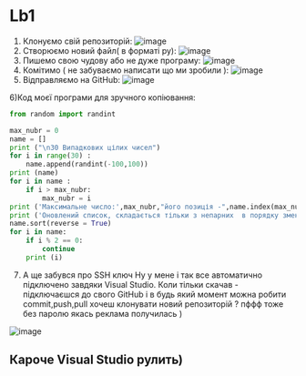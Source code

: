# Lb1
1) Клонуємо свій репозиторій:
![image](https://user-images.githubusercontent.com/85665335/122061328-10f46380-cdf7-11eb-97ba-d8ed8489f0d4.png)
2) Створюємо новий файл( в форматі py):
![image](https://user-images.githubusercontent.com/85665335/122062137-cd4e2980-cdf7-11eb-857d-dd39988c1fb9.png)
3) Пишемо свою чудову або не дуже програму:
![image](https://user-images.githubusercontent.com/85665335/122062428-12725b80-cdf8-11eb-9db3-1385247684f3.png)
4) Комітимо ( не забуваємо написати що ми зробили ):
![image](https://user-images.githubusercontent.com/85665335/122063444-f0c5a400-cdf8-11eb-87bd-01591062b64b.png)
5) Відправляємо на GitHub:
![image](https://user-images.githubusercontent.com/85665335/122063734-33877c00-cdf9-11eb-8776-4cb61ddb8d99.png)

6)Код моєї програми для зручного копіювання:
```python
from random import randint 

max_nubr = 0
name = []
print ("\n30 Випадкових цілих чисел")
for i in range(30) :
    name.append(randint(-100,100))
print (name)
for i in name :
    if i > max_nubr:
        max_nubr = i
print ('Максимальне число:',max_nubr,"його позиція -",name.index(max_nubr)+1)
print ('Оновлений список, складається тільки з непарних  в порядку зменшення:')
name.sort(reverse = True)
for i in name:
    if i % 2 == 0:
        continue
    print (i)
```
7) А ще забувся про SSH ключ 
Ну у мене і так все автоматично підключено завдяки Visual Studio. Коли тільки скачав - підключаєшся до свого 
GitHub і в будь який момент можна робити commit,push,pull хочеш клонувати новий репозиторій ? пффф тоже без паролю 
якась реклама получилась )

![image](https://user-images.githubusercontent.com/85665335/122068129-cc6bc680-cdfc-11eb-8618-4e7e05516d23.png)
## Кароче Visual Studio рулить)




